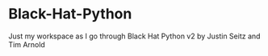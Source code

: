 # Black-Hat-Python

Just my workspace as I go through Black Hat Python v2 by Justin Seitz and Tim Arnold
